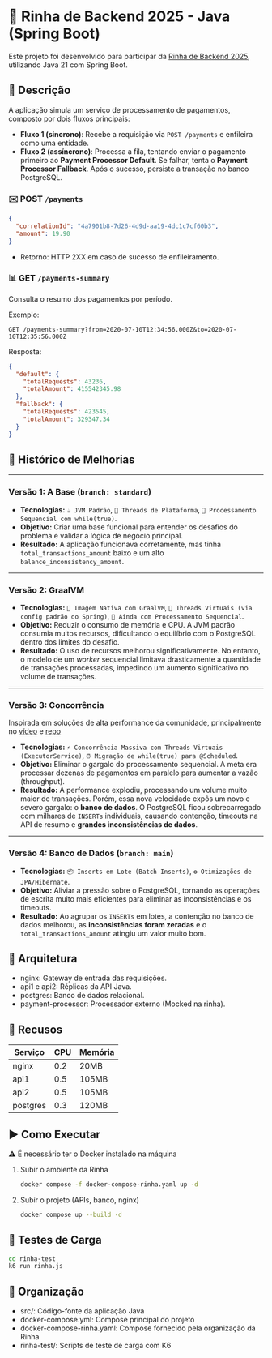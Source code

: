 # 🐓 Rinha de Backend 2025 - Java (Spring Boot)

Este projeto foi desenvolvido para participar da [Rinha de Backend 2025](https://github.com/zanfranceschi/rinha-de-backend-2025), utilizando Java 21 com Spring Boot.

## 📌 Descrição

A aplicação simula um serviço de processamento de pagamentos, composto por dois fluxos principais:

- **Fluxo 1 (sincrono)**: Recebe a requisição via `POST /payments` e enfileira como uma entidade.
- **Fluxo 2 (assíncrono)**: Processa a fila, tentando enviar o pagamento primeiro ao **Payment Processor Default**. Se falhar, tenta o **Payment Processor Fallback**. Após o sucesso, persiste a transação no banco PostgreSQL.

### ✉️ POST `/payments`

```json
{
  "correlationId": "4a7901b8-7d26-4d9d-aa19-4dc1c7cf60b3",
  "amount": 19.90
}
```
- Retorno: HTTP 2XX em caso de sucesso de enfileiramento.

### 📊 GET `/payments-summary`
Consulta o resumo dos pagamentos por período.

Exemplo:

```pgsql
GET /payments-summary?from=2020-07-10T12:34:56.000Z&to=2020-07-10T12:35:56.000Z
```

Resposta:

```json
{
  "default": {
    "totalRequests": 43236,
    "totalAmount": 415542345.98
  },
  "fallback": {
    "totalRequests": 423545,
    "totalAmount": 329347.34
  }
}
```

## 📜 Histórico de Melhorias
---

### Versão 1: A Base (`branch: standard`)

* **Tecnologias:** `☕ JVM Padrão`, `🧵 Threads de Plataforma`, `🐌 Processamento Sequencial com while(true)`.
* **Objetivo:** Criar uma base funcional para entender os desafios do problema e validar a lógica de negócio principal.
* **Resultado:** A aplicação funcionava corretamente, mas tinha `total_transactions_amount` baixo e um alto `balance_inconsistency_amount`.

---

### Versão 2: GraalVM

* **Tecnologias:** `🚀 Imagem Nativa com GraalVM`, `🧵 Threads Virtuais (via config padrão do Spring)`, `🐌 Ainda com Processamento Sequencial`.
* **Objetivo:** Reduzir o consumo de memória e CPU. A JVM padrão consumia muitos recursos, dificultando o equilíbrio com o PostgreSQL dentro dos limites do desafio.
* **Resultado:** O uso de recursos melhorou significativamente. No entanto, o modelo de um *worker* sequencial limitava drasticamente a quantidade de transações processadas, impedindo um aumento significativo no volume de transações.

---

### Versão 3: Concorrência

Inspirada em soluções de alta performance da comunidade, principalmente no [vídeo](https://www.youtube.com/watch?v=nfgHKkxJUP4) e [repo](https://github.com/matheuspieropan/rinhabackend2025/tree/redis)

* **Tecnologias:** `⚡ Concorrência Massiva com Threads Virtuais (ExecutorService)`, `⏰ Migração de while(true) para @Scheduled`.
* **Objetivo:** Eliminar o gargalo do processamento sequencial. A meta era processar dezenas de pagamentos em paralelo para aumentar a vazão (throughput).
* **Resultado:** A performance explodiu, processando um volume muito maior de transações. Porém, essa nova velocidade expôs um novo e severo gargalo: o **banco de dados**. O PostgreSQL ficou sobrecarregado com milhares de `INSERTs` individuais, causando contenção, timeouts na API de resumo e **grandes inconsistências de dados**.

---

### Versão 4: Banco de Dados (`branch: main`)

* **Tecnologias:** `📦 Inserts em Lote (Batch Inserts)`, `⚙️ Otimizações de JPA/Hibernate`.
* **Objetivo:** Aliviar a pressão sobre o PostgreSQL, tornando as operações de escrita muito mais eficientes para eliminar as inconsistências e os timeouts.
* **Resultado:** Ao agrupar os `INSERTs` em lotes, a contenção no banco de dados melhorou, as **inconsistências foram zeradas** e o `total_transactions_amount` atingiu um valor muito bom.

## 🧩 Arquitetura
- nginx: Gateway de entrada das requisições.
- api1 e api2: Réplicas da API Java.
- postgres: Banco de dados relacional.
- payment-processor: Processador externo (Mocked na rinha).

## 🚦 Recusos 

| Serviço  | CPU | Memória |
| -------- | --- | ------- |
| nginx    | 0.2 | 20MB    |
| api1     | 0.5 | 105MB   |
| api2     | 0.5 | 105MB   |
| postgres | 0.3 | 120MB   |

## ▶️ Como Executar
⚠️ É necessário ter o Docker instalado na máquina
  
1. Subir o ambiente da Rinha
   ```bash
   docker compose -f docker-compose-rinha.yaml up -d
   ```
2. Subir o projeto (APIs, banco, nginx)
   ```bash
   docker compose up --build -d
   ```
## 🧪 Testes de Carga
```bash
cd rinha-test
k6 run rinha.js
```

## 📁 Organização
- src/: Código-fonte da aplicação Java
- docker-compose.yml: Compose principal do projeto
- docker-compose-rinha.yaml: Compose fornecido pela organização da Rinha
- rinha-test/: Scripts de teste de carga com K6
